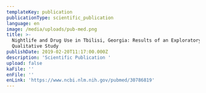 ```yaml
---
templateKey: publication
publicationType: scientific_publication
language: en
image: /media/uploads/pub-med.png
title: >-
  Nightlife and Drug Use in Tbilisi, Georgia: Results of an Exploratory
  Qualitative Study
publishDate: 2019-02-20T11:17:00.000Z
description: 'Scientific Publication '
upload: false
kaFile: ''
enFile: ''
enLink: 'https://www.ncbi.nlm.nih.gov/pubmed/30786819'
---
```


